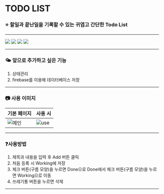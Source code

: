 # TODO LIST

### ⭐ 할일과 끝난일을 기록할 수 있는 귀엽고 간단한 Todo List
***
<img src="https://img.shields.io/badge/javascript-F7DF1E?style=for-the-badge&logo=javascript&logoColor=white"> <img src="https://img.shields.io/badge/react-61DAFB?style=for-the-badge&logo=react&logoColor=white"> <img src="https://img.shields.io/badge/css3-1572B6?style=for-the-badge&logo=css3&logoColor=white"> <img src="https://img.shields.io/badge/yarn-2C8EBB?style=for-the-badge&logo=yarn&logoColor=white">
***
### 🌤️ 앞으로 추가하고 싶은 기능
1. 상태관리
2. firebase를 이용해 데이터베이스 저장
***
### 📷 사용 이미지
| 기본 페이지 | 사용 시 |
| --- | --- |
|![메인](https://github.com/anywhereim/SPARTA_Project2/assets/134301942/8997a8c1-4df9-48a3-a2fb-96f2b05cf2a4)|![use](https://github.com/anywhereim/SPARTA_Project2/assets/134301942/fc658813-b141-4ea3-98c0-287286c0f42e)|
***
### ❓사용방법
1. 제목과 내용을 입력 후 Add 버튼 클릭
2. 처음 등록 시 Working에 저장 
3. 체크 버튼(구름 모양)을 누르면 Done으로 Done에서 체크 버튼(구름 모양)을 누르면 Working으로 이동
4. 쓰레기통 버튼을 누르면 삭제
***
